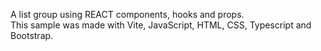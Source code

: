 A list group using REACT components, hooks and props.<br>
This sample was made with Vite, JavaScript, HTML, CSS, Typescript and Bootstrap.
